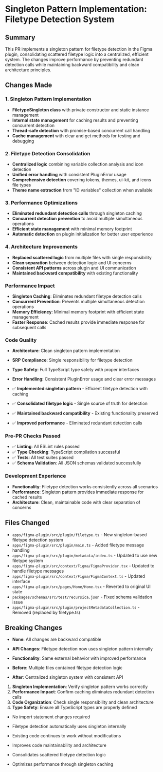 # Singleton Pattern Implementation: Filetype Detection System

## Summary

This PR implements a singleton pattern for filetype detection in the Figma plugin, consolidating scattered filetype logic into a centralized, efficient system. The changes improve performance by preventing redundant detection calls while maintaining backward compatibility and clean architecture principles.

## Changes Made

### 1. Singleton Pattern Implementation

- **FiletypeSingleton class** with private constructor and static instance management
- **Internal state management** for caching results and preventing concurrent detection
- **Thread-safe detection** with promise-based concurrent call handling
- **Cache management** with clear and get methods for testing and debugging

### 2. Filetype Detection Consolidation

- **Centralized logic** combining variable collection analysis and icon detection
- **Unified error handling** with consistent PluginError usage
- **Comprehensive detection** covering tokens, themes, ui-kit, and icons file types
- **Theme name extraction** from "ID variables" collection when available

### 3. Performance Optimizations

- **Eliminated redundant detection calls** through singleton caching
- **Concurrent detection prevention** to avoid multiple simultaneous operations
- **Efficient state management** with minimal memory footprint
- **Automatic detection** on plugin initialization for better user experience

### 4. Architecture Improvements

- **Replaced scattered logic** from multiple files with single responsibility
- **Clean separation** between detection logic and UI concerns
- **Consistent API patterns** across plugin and UI communication
- **Maintained backward compatibility** with existing functionality

### Performance Impact

- **Singleton Caching**: Eliminates redundant filetype detection calls
- **Concurrent Prevention**: Prevents multiple simultaneous detection operations
- **Memory Efficiency**: Minimal memory footprint with efficient state management
- **Faster Response**: Cached results provide immediate response for subsequent calls

### Code Quality

- **Architecture**: Clean singleton pattern implementation
- **SRP Compliance**: Single responsibility for filetype detection
- **Type Safety**: Full TypeScript type safety with proper interfaces
- **Error Handling**: Consistent PluginError usage and clear error messages

- ✅ **Implemented singleton pattern** - Efficient filetype detection with caching
- ✅ **Consolidated filetype logic** - Single source of truth for detection
- ✅ **Maintained backward compatibility** - Existing functionality preserved
- ✅ **Improved performance** - Eliminated redundant detection calls

### Pre-PR Checks Passed

- ✅ **Linting**: All ESLint rules passed
- ✅ **Type Checking**: TypeScript compilation successful
- ✅ **Tests**: All test suites passed
- ✅ **Schema Validation**: All JSON schemas validated successfully

### Development Experience

- **Functionality**: Filetype detection works consistently across all scenarios
- **Performance**: Singleton pattern provides immediate response for cached results
- **Architecture**: Clean, maintainable code with clear separation of concerns

## Files Changed

- `apps/figma-plugin/src/plugin/filetype.ts` - New singleton-based filetype detection system
- `apps/figma-plugin/src/plugin/main.ts` - Added filetype message handling
- `apps/figma-plugin/src/plugin/metadata/index.ts` - Updated to use new filetype system
- `apps/figma-plugin/src/context/Figma/FigmaProvider.tsx` - Updated to handle filetype messages
- `apps/figma-plugin/src/context/Figma/FigmaContext.ts` - Updated interface
- `apps/figma-plugin/src/pages/Home/Home.tsx` - Reverted to original UI state
- `packages/schemas/src/test/recursica.json` - Fixed schema validation issue
- `apps/figma-plugin/src/plugin/projectMetadataCollection.ts` - Removed (replaced by filetype.ts)

## Breaking Changes

- **None**: All changes are backward compatible
- **API Changes**: Filetype detection now uses singleton pattern internally
- **Functionality**: Same external behavior with improved performance

- **Before**: Multiple files contained filetype detection logic
- **After**: Centralized singleton system with consistent API

1. **Singleton Implementation**: Verify singleton pattern works correctly
2. **Performance Impact**: Confirm caching eliminates redundant detection calls
3. **Code Organization**: Check single responsibility and clean architecture
4. **Type Safety**: Ensure all TypeScript types are properly defined

- No import statement changes required
- Filetype detection automatically uses singleton internally
- Existing code continues to work without modifications

- Improves code maintainability and architecture
- Consolidates scattered filetype detection logic
- Optimizes performance through singleton caching
